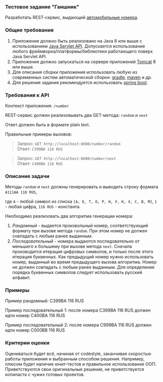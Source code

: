### Тестовое задание "Гаишник"

Разработать REST-сервис, выдающий [автомобильные номера](https://ru.wikipedia.org/wiki/%D0%A0%D0%B5%D0%B3%D0%B8%D1%81%D1%82%D1%80%D0%B0%D1%86%D0%B8%D0%BE%D0%BD%D0%BD%D1%8B%D0%B5_%D0%B7%D0%BD%D0%B0%D0%BA%D0%B8_%D1%82%D1%80%D0%B0%D0%BD%D1%81%D0%BF%D0%BE%D1%80%D1%82%D0%BD%D1%8B%D1%85_%D1%81%D1%80%D0%B5%D0%B4%D1%81%D1%82%D0%B2_%D0%B2_%D0%A0%D0%BE%D1%81%D1%81%D0%B8%D0%B8).

### Общие требования

1. Приложение должно быть реализовано на Java 8 или выше с использованием [Java Servlet API](https://docs.oracle.com/javaee/7/tutorial/servlets.htm).
Допускается использование любого фреймворка/платформы/библиотеки работающего поверх Java Servlet API.
2. Приложение должно запускаться на сервере приложений [Tomcat](https://tomcat.apache.org/) 8 или выше.
3. Для описания сборки приложения использовать любую из современных систем
автоматической сборки: [gradle](https://gradle.org/), [maven](https://maven.apache.org/) и др.
4. Для решения задания рекомендуется использовать [spring boot](https://projects.spring.io/spring-boot/).

### Требования к API

Контекст приложения: `/number`

REST-сервис должен реализовывать два GET-метода: `random` и `next`

Ответ должен быть в формате plain text.

Правильные примеры вызовов:

> Запрос: `GET http://localhost:8080/number/random`\
> Ответ: `C399BA 116 RUS`

> Запрос: `GET http://localhost:8080/number/next`\
> Ответ: `C400BA 116 RUS`

### Описание задачи

Методы `random` и `next` должны генерировать и выводить строку формата `A111AA 116 RUS`,

где `A` - любой символ из списка `[А, Е, Т, О, Р, Н, У, К, Х, С, В, М]`, `1` - любая цифра, `116 RUS` - константа.

Необходимо реализовать два алгоритма генерации номера:
1. *Рандомный* - выдается произвольный номер, соответствующий формату при вызове метода `random`. При этом номер не должен совпадать с любым ранее выданным.
2. *Последовательный* - номера выдаются последовательно от меньшего к большему при вызове метода `next`. Сначала производится итерация цифровых символов, и только после этого итерация буквенных. Как предыдущий номер нужно использовать номер, выданный во время предыдущего вызова алгоритма. Номер не должен совпадать с любым ранее выданным.
Для определения порядка буквенных символов следует использовать русский алфавит.

### Примеры
Пример рандомный: C399BA 116 RUS

Пример последовательный 1: после номера C399BA 116 RUS должен идти номер C400BA 116 RUS

Пример последовательный 2: после номера C999BA 116 RUS должен идти номер C000BB 116 RUS

### Критерии оценки
Оцениваться будет всё, начиная от codestyle, заканчивая скоростью работы приложения и выбранным способом решения.
Например, плюсом будет наличие юнит-тестов и правильное использование ООП.
Приветствуются свои оригинальные решения, не приветствуется копипаста с чужих готовых проектов.

